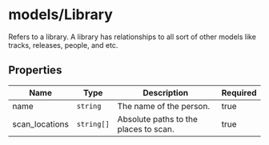 # models/Library

Refers to a library. A library has relationships to all sort of other models like tracks, releases, people, and etc.

## Properties

| Name           | Type       | Description                           | Required |
| -------------- | ---------- | ------------------------------------- | -------- |
| name           | `string`   | The name of the person.               | true     |
| scan_locations | `string[]` | Absolute paths to the places to scan. | true     |
